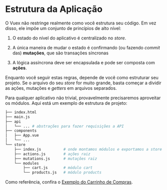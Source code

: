 # Estrutura da Aplicação

O Vuex não restringe realmente como você estrutura seu código. Em vez disso, ele impõe um conjunto de princípios de alto nível:

1. O estado do nível do aplicativo é centralizado no _store_.

2. A única maneira de mudar o estado é confirmando (ou fazendo _commit_ das) **mutações**, que são transações síncronas

3. A lógica assíncrona deve ser encapsulada e pode ser composta com **ações**.

Enquanto você seguir estas regras, depende de você como estruturar seu projeto. Se o arquivo do seu _store_ for muito grande, basta começar a dividir as ações, mutações e _getters_ em arquivos separados.

Para qualquer aplicativo não trivial, provavelmente precisaremos aproveitar os módulos. Aqui está um exemplo de estrutura de projeto:

``` bash
├── index.html
├── main.js
├── api
│   └── ... # abstrações para fazer requisições a API
├── components
│   ├── App.vue
│   └── ...
└── store
    ├── index.js          # onde montamos módulos e exportamos a store
    ├── actions.js        # ações raiz
    ├── mutations.js      # mutações raiz
    └── modules
        ├── cart.js       # módulo cart
        └── products.js   # módulo products
```

Como referência, confira o [Exemplo do Carrinho de Compras](https://github.com/vuejs/vuex/tree/dev/examples/shopping-cart).

